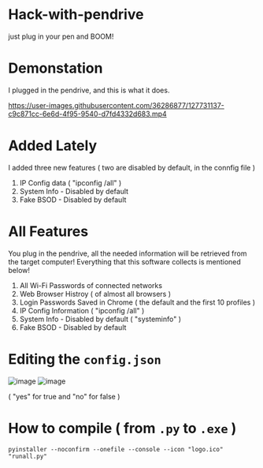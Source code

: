 # Hack-with-pendrive
just plug in your pen and BOOM!

# Demonstation 
I plugged in the pendrive, and this is what it does.

https://user-images.githubusercontent.com/36286877/127731137-c9c871cc-6e6d-4f95-9540-d7fd4332d683.mp4

# Added Lately
I added three new features ( two are disabled by default, in the connfig file )
  1. IP Config data ( "ipconfig /all" )
  2. System Info - Disabled by default
  2. Fake BSOD - Disabled by default

# All Features
You plug in the pendrive, all the needed information will be retrieved from the target computer! Everything that this software collects is mentioned below!
  1. All Wi-Fi Passwords of connected networks
  2. Web Browser Histroy ( of almost all browsers )
  3. Login Passwords Saved in Chrome ( the default and the first 10 profiles )
  4. IP Config Information ( "ipconfig /all" )
  5. System Info - Disabled by default ( "systeminfo" )
  6. Fake BSOD - Disabled by default


# Editing the `config.json`

![image](https://user-images.githubusercontent.com/36286877/127732910-fae06dea-f5eb-4854-915f-28c08022b776.png)
![image](https://user-images.githubusercontent.com/36286877/127732918-dc3f9e70-3792-4a59-b80a-974704725898.png)

( "yes" for true and "no" for false )

# How to compile ( from `.py` to `.exe` )

```
pyinstaller --noconfirm --onefile --console --icon "logo.ico" "runall.py"
```
